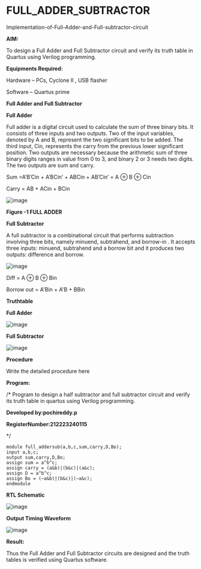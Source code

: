 # FULL_ADDER_SUBTRACTOR

Implementation-of-Full-Adder-and-Full-subtractor-circuit

**AIM:**

To design a Full Adder and Full Subtractor circuit and verify its truth table in Quartus using Verilog programming.

**Equipments Required:**

Hardware – PCs, Cyclone II , USB flasher

Software – Quartus prime

**Full Adder and Full Subtractor**

**Full Adder**

Full adder is a digital circuit used to calculate the sum of three binary bits. It consists of three inputs and two outputs. Two of the input variables, denoted by A and B, represent the two significant bits to be added. The third input, Cin, represents the carry from the previous lower significant position. Two outputs are necessary because the arithmetic sum of three binary digits ranges in value from 0 to 3, and binary 2 or 3 needs two digits. The two outputs are sum and carry.

Sum =A’B’Cin + A’BCin’ + ABCin + AB’Cin’ = A ⊕ B ⊕ Cin 

Carry = AB + ACin + BCin

![image](https://github.com/naavaneetha/FULL_ADDER_SUBTRACTOR/assets/154305477/0f30ba51-5ffb-4198-845f-18e054f675e7)

**Figure -1 FULL ADDER**

**Full Subtractor**

A full subtractor is a combinational circuit that performs subtraction involving three bits, namely minuend, subtrahend, and borrow-in . It accepts three inputs: minuend, subtrahend and a borrow bit and it produces two outputs: difference and borrow.

![image](https://github.com/naavaneetha/FULL_ADDER_SUBTRACTOR/assets/154305477/02b24f51-ab51-4304-9ad6-7b81ffc1ead5)

Diff = A ⊕ B ⊕ Bin 

Borrow out = A'Bin + A'B + BBin

**Truthtable**

**Full Adder**

![image](https://github.com/pochireddyp/FULL_ADDER_SUBTRACTOR/assets/150232043/890b8394-6041-4283-ae00-c2882c1d2412)

**Full Subtractor**

![image](https://github.com/pochireddyp/FULL_ADDER_SUBTRACTOR/assets/150232043/4133b876-b000-45ed-8bfb-2fc6c63b69a7)




**Procedure**

Write the detailed procedure here

**Program:**

/* Program to design a half subtractor and full subtractor circuit and verify its truth table in quartus using Verilog programming.

**Developed by:pochireddy.p**

**RegisterNumber:212223240115**

*/
```
module full_addersub(a,b,c,sum,carry,D,Bo);
input a,b,c;
output sum,carry,D,Bo;
assign sum = a^b^c;
assign carry = (a&b)|(b&c)|(a&c);
assign D = a^b^c;
assign Bo = (~a&b)|(b&c)|(~a&c);
endmodule

```

**RTL Schematic**

![image](https://github.com/pochireddyp/FULL_ADDER_SUBTRACTOR/assets/150232043/8cf59265-1945-4457-87af-80623bed889c)

**Output Timing Waveform**

![image](https://github.com/pochireddyp/FULL_ADDER_SUBTRACTOR/assets/150232043/f1349cef-cf43-4438-86b4-2f95c046ce80)


**Result:**

Thus the Full Adder and Full Subtractor circuits are designed and the truth tables is verified using Quartus software.



